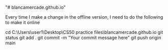 "# blancamercade.github.io" 

Every time I make a change in the offline version, I need to do the following to make it online

cd C:\Users\user1\Desktop\CS50 practice files\blancamercade.github.io
git status
git add .
git commit -m "Your commit message here"
git push origin main